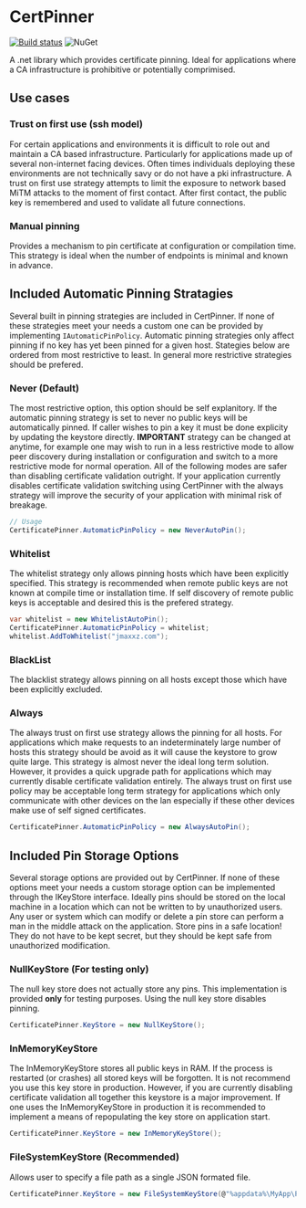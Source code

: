 # CertPinner
[![Build status](https://ci.appveyor.com/api/projects/status/h6a9xeaklghs37nv/branch/master?svg=true)](https://ci.appveyor.com/project/jmaxxz/certpinner/branch/master) 
![NuGet](https://img.shields.io/nuget/dt/CertPinner.svg)


A .net library which provides certificate pinning. Ideal for applications where a CA infrastructure is prohibitive or potentially comprimised.

## Use cases

### Trust on first use (ssh model)
For certain applications and environments it is difficult to role out and maintain a CA based infrastructure. Particularly for applications made up of several non-internet facing devices. Often times individuals deploying these environments are not technically savy or do not have a pki infrastructure. A trust on first use strategy attempts to limit the exposure to network based MiTM attacks to the moment of first contact. After first contact, the public key is remembered and used to validate all future connections.

### Manual pinning
Provides a mechanism to pin certificate at configuration or compilation time. This strategy is ideal when the number of endpoints is minimal and known in advance.


## Included Automatic Pinning Stratagies

Several built in pinning strategies are included in CertPinner. If none of these strategies meet your needs a custom one can be provided by implementing `IAutomaticPinPolicy`. Automatic pinning strategies only affect pinning if no key has yet been pinned for a given host. Stategies below are ordered from most restrictive to least. In general more restrictive strategies should be prefered.

### Never (Default)

The most restrictive option, this option should be self explanitory. If the automatic pinning strategy is set to never no public keys will be automatically pinned. If caller wishes to pin a key it must be done explicity by updating the keystore directly. **IMPORTANT** strategy can be changed at anytime, for example one may wish to run in a less restrictive mode to allow peer discovery during installation or configuration and switch to a more restrictive mode for normal operation. All of the following modes are safer than disabling certificate validation outright. If your application currently disables certificate validation switching using CertPinner with the always strategy will improve the security of your application with minimal risk of breakage.

```csharp
// Usage
CertificatePinner.AutomaticPinPolicy = new NeverAutoPin();
```

### Whitelist

The whitelist strategy only allows pinning hosts which have been explicitly specified. This strategy is recommended when remote public keys are not known at compile time or installation time. If self discovery of remote public keys is acceptable and desired this is the prefered strategy.

```csharp
var whitelist = new WhitelistAutoPin();
CertificatePinner.AutomaticPinPolicy = whitelist;
whitelist.AddToWhitelist("jmaxxz.com");

```

### BlackList

The blacklist strategy allows pinning on all hosts except those which have been explicitly excluded.


### Always

The always trust on first use strategy allows the pinning for all hosts. For applications which make requests to an indeterminately large number of hosts this strategy should be avoid as it will cause the keystore to grow quite large. This strategy is almost never the ideal long term solution. However, it provides a quick upgrade path for applications which may currently disable certificate validation entirely. The always trust on first use policy may be acceptable long term strategy for applications which only communicate with other devices on the lan especially if these other devices make use of self signed certificates.

```csharp
CertificatePinner.AutomaticPinPolicy = new AlwaysAutoPin();
```


## Included Pin Storage Options

Several storage options are provided out by CertPinner. If none of these options meet your needs a custom storage option can be implemented through the IKeyStore interface. Ideally pins should be stored on the local machine in a location which can not be written to by unauthorized users. Any user or system which can modify or delete a pin store can perform a man in the middle attack on the application. Store pins in a safe location! They do not have to be kept secret, but they should be kept safe from unauthorized modification.


### NullKeyStore (For testing only)

The null key store does not actually store any pins. This implementation is provided **only** for testing purposes. Using the null key store disables pinning.
```csharp
CertificatePinner.KeyStore = new NullKeyStore();
```

### InMemoryKeyStore

The InMemoryKeyStore stores all public keys in RAM. If the process is restarted (or crashes) all stored keys will be forgotten. It is not recommend you use this key store in production. However, if you are currently disabling certificate validation all together this keystore is a major improvement. If one uses the InMemoryKeyStore in production it is recommended to implement a means of repopulating the key store on application start.

```csharp
CertificatePinner.KeyStore = new InMemoryKeyStore();
```

### FileSystemKeyStore (Recommended)

Allows user to specify a file path as a single JSON formated file.
```csharp
CertificatePinner.KeyStore = new FileSystemKeyStore(@"%appdata%\MyApp\PinnedKeys.json");
```
